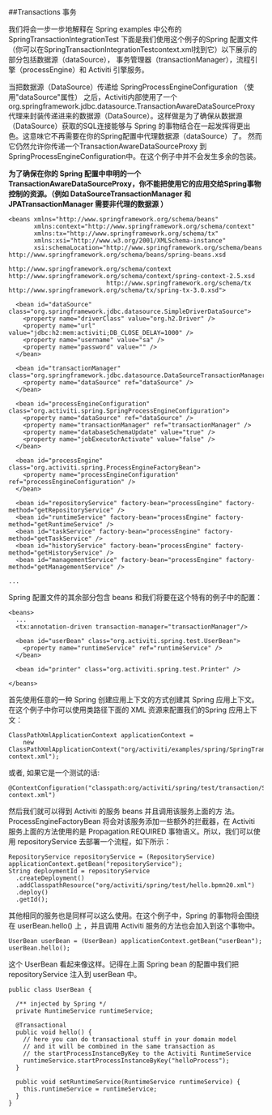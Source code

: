 ##Transactions 事务

我们将会一步一步地解释在 Spring examples 中公布的 SpringTransactionIntegrationTest 下面是我们使用这个例子的Spring 配置文件（你可以在SpringTransactionIntegrationTestcontext.xml找到它）以下展示的部分包括数据源（dataSource）， 事务管理器（transactionManager），流程引擎（processEngine）和 Activiti 引擎服务。

当把数据源（DataSource）传递给 SpringProcessEngineConfiguration （使用"dataSource"属性）
之后，Activiti内部使用了一个org.springframework.jdbc.datasource.TransactionAwareDataSourceProxy
代理来封装传递进来的数据源（DataSource）。这样做是为了确保从数据源（DataSource）获取的SQL连接能够与 Spring 的事物结合在一起发挥得更出色。这意味它不再需要在你的Spring配置中代理数据源（dataSource）了。 然而它仍然允许你传递一个TransactionAwareDataSourceProxy 到SpringProcessEngineConfiguration中。在这个例子中并不会发生多余的包装。

**为了确保在你的 Spring 配置中申明的一个TransactionAwareDataSourceProxy，你不能把使用它的应用交给Spring事物控制的资源。（例如 DataSourceTransactionManager 和
JPATransactionManager 需要非代理的数据源 ）**

	<beans xmlns="http://www.springframework.org/schema/beans" 
	       xmlns:context="http://www.springframework.org/schema/context"
	       xmlns:tx="http://www.springframework.org/schema/tx"
	       xmlns:xsi="http://www.w3.org/2001/XMLSchema-instance"
	       xsi:schemaLocation="http://www.springframework.org/schema/beans   http://www.springframework.org/schema/beans/spring-beans.xsd
	                           http://www.springframework.org/schema/context http://www.springframework.org/schema/context/spring-context-2.5.xsd
	                           http://www.springframework.org/schema/tx      http://www.springframework.org/schema/tx/spring-tx-3.0.xsd">
	
	  <bean id="dataSource" class="org.springframework.jdbc.datasource.SimpleDriverDataSource">
	    <property name="driverClass" value="org.h2.Driver" />
	    <property name="url" value="jdbc:h2:mem:activiti;DB_CLOSE_DELAY=1000" />
	    <property name="username" value="sa" />
	    <property name="password" value="" />
	  </bean>
	
	  <bean id="transactionManager" class="org.springframework.jdbc.datasource.DataSourceTransactionManager">
	    <property name="dataSource" ref="dataSource" />
	  </bean>
	  
	  <bean id="processEngineConfiguration" class="org.activiti.spring.SpringProcessEngineConfiguration">
	    <property name="dataSource" ref="dataSource" />
	    <property name="transactionManager" ref="transactionManager" />
	    <property name="databaseSchemaUpdate" value="true" />
	    <property name="jobExecutorActivate" value="false" />
	  </bean>
	  
	  <bean id="processEngine" class="org.activiti.spring.ProcessEngineFactoryBean">
	    <property name="processEngineConfiguration" ref="processEngineConfiguration" />
	  </bean>
	  
	  <bean id="repositoryService" factory-bean="processEngine" factory-method="getRepositoryService" />
	  <bean id="runtimeService" factory-bean="processEngine" factory-method="getRuntimeService" />
	  <bean id="taskService" factory-bean="processEngine" factory-method="getTaskService" />
	  <bean id="historyService" factory-bean="processEngine" factory-method="getHistoryService" />
	  <bean id="managementService" factory-bean="processEngine" factory-method="getManagementService" />
	
	...

Spring 配置文件的其余部分包含 beans 和我们将要在这个特有的例子中的配置：

	<beans>  
	  ...
	  <tx:annotation-driven transaction-manager="transactionManager"/>
	
	  <bean id="userBean" class="org.activiti.spring.test.UserBean">
	    <property name="runtimeService" ref="runtimeService" />
	  </bean>
	
	  <bean id="printer" class="org.activiti.spring.test.Printer" />
	
	</beans>

首先使用任意的一种 Spring 创建应用上下文的方式创建其 Spring 应用上下文。在这个例子中你可以使用类路径下面的 XML 资源来配置我们的Spring 应用上下文：

	ClassPathXmlApplicationContext applicationContext = 
	    new ClassPathXmlApplicationContext("org/activiti/examples/spring/SpringTransactionIntegrationTest-context.xml");

或者, 如果它是一个测试的话:

	@ContextConfiguration("classpath:org/activiti/spring/test/transaction/SpringTransactionIntegrationTest-context.xml")

然后我们就可以得到 Activiti 的服务 beans 并且调用该服务上面的方
法。ProcessEngineFactoryBean 将会对该服务添加一些额外的拦截器，在 Activiti 服务上面的方法使用的是 Propagation.REQUIRED 事物语义。所以，我们可以使用 repositoryService 去部署一个流程，如下所示：
	
	RepositoryService repositoryService = (RepositoryService) applicationContext.getBean("repositoryService");
	String deploymentId = repositoryService
	  .createDeployment()
	  .addClasspathResource("org/activiti/spring/test/hello.bpmn20.xml")
	  .deploy()
	  .getId();

其他相同的服务也是同样可以这么使用。在这个例子中，Spring 的事物将会围绕在 userBean.hello() 上 ，并且调用 Activiti 服务的方法也会加入到这个事物中。

	UserBean userBean = (UserBean) applicationContext.getBean("userBean");
	userBean.hello();

这个 UserBean 看起来像这样。记得在上面 Spring bean 的配置中我们把 repositoryService 注入到 userBean 中。
	
	public class UserBean {
	
	  /** injected by Spring */
	  private RuntimeService runtimeService;
	
	  @Transactional
	  public void hello() {
	    // here you can do transactional stuff in your domain model
	    // and it will be combined in the same transaction as 
	    // the startProcessInstanceByKey to the Activiti RuntimeService
	    runtimeService.startProcessInstanceByKey("helloProcess");
	  }
	  
	  public void setRuntimeService(RuntimeService runtimeService) {
	    this.runtimeService = runtimeService;
	  }
	}

